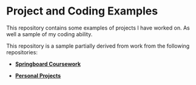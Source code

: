# Project and Coding Examples

This repository contains some examples of projects I have worked on.  As well a sample of my coding ability.

This repository is a sample partially derived from work from the following repositories:

* [**Springboard Coursework**](https://github.com/stevepereira91/Springboard-Coursework) 

* [**Personal Projects**](https://github.com/stevepereira91/Personal_Projects) 




